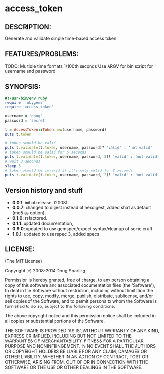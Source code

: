 # access_token

## DESCRIPTION:

Generate and validate simple time-based access token

## FEATURES/PROBLEMS:

TODO: Multiple time formats
      1/100th seconds
      Use ARGV for bin script for username and password

## SYNOPSIS:
```ruby
#!/usr/bin/env ruby
require 'rubygems'
require 'access_token'

username = 'doug'
password = 'secret'

t = AccessToken::Token.new(username, password)
puts t.token

# token should be valid 
puts t.validate(t.token, username, password)? 'valid' : 'not valid'
# token should be valid for 5 seconds 
puts t.validate(t.token, username, password, 5)? 'valid' : 'not valid'
# wait 3 seconds
sleep 3
# token should be invalid if it's only valid for 2 seconds
puts t.validate(t.token, username, password, 2)? 'valid' : 'not valid'
```

## Version history and stuff

* **0.0.1**: initial release. (2008).
* **0.0.7**: changed to digest instead of hexdigest, added sha1 as default (md5 as option).
* **0.1.0**: refactored.
* **0.1.1**: updated documentation,
* **0.9.0**: updated to use gemspec/expect syntax/cleanup of some cruft.
* **1.0.1**: updated to use rspec 3, added specs

## LICENSE:

(The MIT License)

Copyright (c) 2008-2014 Doug Sparling

Permission is hereby granted, free of charge, to any person obtaining
a copy of this software and associated documentation files (the
'Software'), to deal in the Software without restriction, including
without limitation the rights to use, copy, modify, merge, publish,
distribute, sublicense, and/or sell copies of the Software, and to
permit persons to whom the Software is furnished to do so, subject to
the following conditions:

The above copyright notice and this permission notice shall be
included in all copies or substantial portions of the Software.

THE SOFTWARE IS PROVIDED 'AS IS', WITHOUT WARRANTY OF ANY KIND,
EXPRESS OR IMPLIED, INCLUDING BUT NOT LIMITED TO THE WARRANTIES OF
MERCHANTABILITY, FITNESS FOR A PARTICULAR PURPOSE AND NONINFRINGEMENT.
IN NO EVENT SHALL THE AUTHORS OR COPYRIGHT HOLDERS BE LIABLE FOR ANY
CLAIM, DAMAGES OR OTHER LIABILITY, WHETHER IN AN ACTION OF CONTRACT,
TORT OR OTHERWISE, ARISING FROM, OUT OF OR IN CONNECTION WITH THE
SOFTWARE OR THE USE OR OTHER DEALINGS IN THE SOFTWARE.

